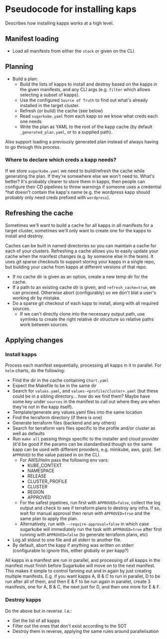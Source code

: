 # Pseudocode for installing kaps
Describes how installing kapps works at a high level.

## Manifest loading
* Load all manifests from either the `stack` or given on the CLI.

## Planning
* Build a plan:
  * Build the lists of kapps to install and destroy based on the kapps in the 
    given manifests, and any CLI args (e.g. `filter` which allows selecting a 
    subset of kapps).
  * Use the configured `Source of Truth` to find out what's already installed 
    in the target cluster.
  * Refresh (or build) the cache (see below)
  * Read `sugarkube.yaml` from each kapp so we know what creds each one needs
  * Write the plan as YAML to the root of the kapp cache (by default 
    `_generated_plan.yaml`, or to a supplied path).

Also support loading a previously generated plan instead of always having to 
go through this process.

### Where to declare which creds a kapp needs?
If we store `sugarkube.yaml` we need to build/refresh the cache while 
generating the plan. If they're somewhere else we won't need to. What's 
better? It's probably clearer to store them in kapps, then people can configure
their CD pipelines to throw warnings if someone uses a credential †hat doesn't
contain the kapp's name (e.g. the wordpress kapp should probably only need
creds prefixed with `wordpress`).

## Refreshing the cache
Sometimes we'll want to build a cache for all kapps in all manifests for a 
target cluster, sometimes we'll only want to create one for the kapps to 
install and destroy. 

Caches can be built in named directories so you can maintain a cache for each
of your clusters. Refreshing a cache allows you to easily update your cache
when the manifest changes (e.g. by someone else in the team). It uses git 
sparse checkouts to support storing your kapps in a single repo, but building
your cache from kapps at different versions of that repo. 

* If no cache dir is given as an option, create a new temp dir for the cache.
* If a path to an existing cache dir is given, and `refresh_cache=true`, we 
  can proceed. Otherwise abort (configurably) so we don't blat a user's working 
  dir by mistake.
* Do a sparse git checkout of each kapp to install, along with all required
  sources. 
  * If we can't directly clone into the necessary output path, use symlinks
    to create the right relative dir structure so relative paths work 
    between sources.

## Applying changes
### Install kapps
Process each manifest sequentially, processing all kapps in it in parallel. For
`helm` charts, do the following:
* Find the dir in the cache containing `Chart.yaml`
* Expect the Makefile to be in the same dir
* Search for `values.yaml`, and `values-<profile/cluster>.yaml` (but 
  these could be in a sibling directory... how do we find them? Maybe have
  some key under `sources` in the manifest to call out where they are when 
  they're not in the kapp itself).
* Template/generate any values.yaml files into the same location
* Find the terraform directory (if there is one)
* Generate terraform files (backend and any others)
* Search for terraform vars files specific to the profile and/or cluster as 
  well as defaults
* Run `make all` passing things specific to the installer and cloud provider
  (it'd be good if the params can be standardised though so the same kapp can 
  be used with different providers, e.g. minikube, aws, gcp). Set `APPROVED` to 
  the value passed in on the CLI. 
  * For AWS/Helm pass the following env vars:
    * KUBE_CONTEXT
    * NAMESPACE
    * RELEASE
    * CLUSTER_PROFILE
    * CLUSTER
    * REGION
    * APPROVED
  * For the safest pipelines, run first with `APPROVED=false`, collect the 
    log output and check to see if terraform plans to destroy any infra. If
    so, wait for manual approval then rerun with `APPROVED=true` and the 
    same plan to apply the plan.
  * Alternatively, run with `--require-approval=false` in which case sugarkube
    will immediately run the task with `APPROVED=true` after first running 
    with `APPROVED=false` (to generate terraform plans, etc)
* Log all stdout to one file and all stderr to another file.
* By default, abort the kapp if anything was written on stderr (configurable 
  to ignore this, either globally or per kapp?)

All kapps in a manifest are run in parallel, and processing of all kapps in the
manifest must finish before Sugarkube will move on to the next manifest. This
makes it simple to control fanning out and in again by just creating multiple
manifests. E.g. if you want kapps A, B & C to run in parallel, D to be run 
after all of them, and then E & F to be run again in parallel, create 3 
manifests, one for A, B & C, the next just for D, and then one more for E & F.

### Destroy kapps 
Do the above but in reverse. I.e.:
* Get the list of all kapps
* Filter out the ones that don't exist according to the SOT
* Destroy them in reverse, applying the same rules around parallelisation
